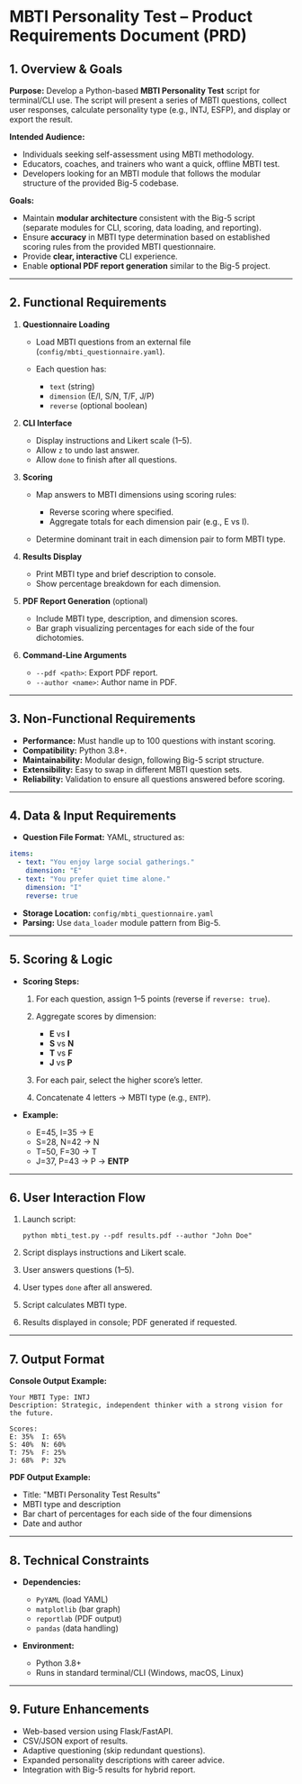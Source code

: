 # **MBTI Personality Test – Product Requirements Document (PRD)**

## 1. Overview & Goals

**Purpose:**
Develop a Python-based **MBTI Personality Test** script for terminal/CLI use. The script will present a series of MBTI questions, collect user responses, calculate personality type (e.g., INTJ, ESFP), and display or export the result.

**Intended Audience:**

* Individuals seeking self-assessment using MBTI methodology.
* Educators, coaches, and trainers who want a quick, offline MBTI test.
* Developers looking for an MBTI module that follows the modular structure of the provided Big-5 codebase.

**Goals:**

* Maintain **modular architecture** consistent with the Big-5 script (separate modules for CLI, scoring, data loading, and reporting).
* Ensure **accuracy** in MBTI type determination based on established scoring rules from the provided MBTI questionnaire.
* Provide **clear, interactive** CLI experience.
* Enable **optional PDF report generation** similar to the Big-5 project.

---

## 2. Functional Requirements

1. **Questionnaire Loading**

   * Load MBTI questions from an external file (`config/mbti_questionnaire.yaml`).
   * Each question has:

     * `text` (string)
     * `dimension` (E/I, S/N, T/F, J/P)
     * `reverse` (optional boolean)

2. **CLI Interface**

   * Display instructions and Likert scale (1–5).
   * Allow `z` to undo last answer.
   * Allow `done` to finish after all questions.

3. **Scoring**

   * Map answers to MBTI dimensions using scoring rules:

     * Reverse scoring where specified.
     * Aggregate totals for each dimension pair (e.g., E vs I).
   * Determine dominant trait in each dimension pair to form MBTI type.

4. **Results Display**

   * Print MBTI type and brief description to console.
   * Show percentage breakdown for each dimension.

5. **PDF Report Generation** (optional)

   * Include MBTI type, description, and dimension scores.
   * Bar graph visualizing percentages for each side of the four dichotomies.

6. **Command-Line Arguments**

   * `--pdf <path>`: Export PDF report.
   * `--author <name>`: Author name in PDF.

---

## 3. Non-Functional Requirements

* **Performance:** Must handle up to 100 questions with instant scoring.
* **Compatibility:** Python 3.8+.
* **Maintainability:** Modular design, following Big-5 script structure.
* **Extensibility:** Easy to swap in different MBTI question sets.
* **Reliability:** Validation to ensure all questions answered before scoring.

---

## 4. Data & Input Requirements

* **Question File Format:** YAML, structured as:

```yaml
items:
  - text: "You enjoy large social gatherings."
    dimension: "E"
  - text: "You prefer quiet time alone."
    dimension: "I"
    reverse: true
```

* **Storage Location:** `config/mbti_questionnaire.yaml`
* **Parsing:** Use `data_loader` module pattern from Big-5.

---

## 5. Scoring & Logic

* **Scoring Steps:**

  1. For each question, assign 1–5 points (reverse if `reverse: true`).
  2. Aggregate scores by dimension:

     * **E** vs **I**
     * **S** vs **N**
     * **T** vs **F**
     * **J** vs **P**
  3. For each pair, select the higher score’s letter.
  4. Concatenate 4 letters → MBTI type (e.g., `ENTP`).

* **Example:**

  * E=45, I=35 → E
  * S=28, N=42 → N
  * T=50, F=30 → T
  * J=37, P=43 → P
    → **ENTP**

---

## 6. User Interaction Flow

1. Launch script:

   ```
   python mbti_test.py --pdf results.pdf --author "John Doe"
   ```
2. Script displays instructions and Likert scale.
3. User answers questions (1–5).
4. User types `done` after all answered.
5. Script calculates MBTI type.
6. Results displayed in console; PDF generated if requested.

---

## 7. Output Format

**Console Output Example:**

```
Your MBTI Type: INTJ
Description: Strategic, independent thinker with a strong vision for the future.

Scores:
E: 35%  I: 65%
S: 40%  N: 60%
T: 75%  F: 25%
J: 68%  P: 32%
```

**PDF Output Example:**

* Title: "MBTI Personality Test Results"
* MBTI type and description
* Bar chart of percentages for each side of the four dimensions
* Date and author

---

## 8. Technical Constraints

* **Dependencies:**

  * `PyYAML` (load YAML)
  * `matplotlib` (bar graph)
  * `reportlab` (PDF output)
  * `pandas` (data handling)
* **Environment:**

  * Python 3.8+
  * Runs in standard terminal/CLI (Windows, macOS, Linux)

---

## 9. Future Enhancements

* Web-based version using Flask/FastAPI.
* CSV/JSON export of results.
* Adaptive questioning (skip redundant questions).
* Expanded personality descriptions with career advice.
* Integration with Big-5 results for hybrid report.
